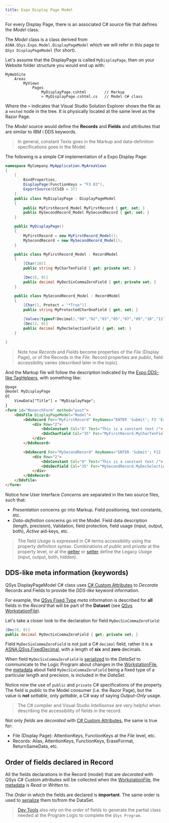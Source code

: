 ```yaml
---
title: Expo Display Page Model
---
```


For every Display Page, there is an associated C# source file that defines the *Model* class.

The *Model* class is a class derived from `ASNA.QSys.Expo.Model.DisplayPageModel` which we will refer in this page to `QSys DisplayPageModel` (for short).

Let's assume that the DisplayPage is called `MyDisplayPage`, then on your Website folder structure you would end up with:

~~~
MyWebSite
    Areas
        MyViews
            Pages
                MyDisplayPage.cshtml        // Markup
                > MyDisplayPage.cshtml.cs   // Model C# class 
~~~

Where the `>` indicates that Visual Studio Solution Explorer shows the file as a `nested` node in the tree. It is physically located at the same level as the Razor Page.

The *Model* source would define the **Records** and **Fields** and attributes that are similar to IBM i DDS keywords.

> In general, constant Texts goes in the Markup and data-definition specifications goes in the Model.

The following is a simple C# implementation of a Expo Display Page:

```cs
namespace MyCompany.MyApplication.MyAreaViews
{
    [
        BindProperties,
        DisplayPage(FunctionKeys = "F3 03"),
        ExportSource(CCSID = 37)
    ]
    public class MyDisplayPage : DisplayPageModel
    {
        public MyFirstRecord_Model MyFirstRecord { get; set; }
        public MySecondRecord_Model MySecondRecord { get; set; }
    }

    public MyDisplayPage()
    {
        MyFirstRecord = new MyFirstRecord_Model();
        MySecondRecord = new MySecondRecord_Model();
    }    

    public class MyFirstRecord_Model : RecordModel
    {
        [Char(10)]
        public string MyCharTenField { get; private set; }

        [Dec(6, 0)]
        public decimal MyDecSixCommaZeroField { get; private set; }
    }

    public class MySecondRecord_Model : RecordModel
    {
        [Char(1, Protect = "*True")]
        public string MyProtectedCharOneField { get; set; }

        [Values(typeof(Decimal),"00","02","03","05","07","09","10","11")]
        [Dec(2, 0)]
        public decimal MyDecSelectionField { get; set; }
    }

}
```

> Note how *Records* and *Fields* become properties of the *File* (Display Page), or of the Records in the *File*. Record properties are *public*, field accessibility varies (described later in the topic).

And the Markup file will follow the description indicated by the [Expo DDS-like TagHelpers](/concepts/user-interface/qsys-expo-dds-elements.html), with something like:

```html
@page
@model MyDisplayPage
@{
    ViewData["Title"] = "MyDisplayPage";
}
<form id="MonarchForm" method="post">
    <DdsFile DisplayPageModel="Model">
        <DdsRecord For="MyFirstRecord" KeyNames="ENTER 'Submit'; F3 'Exit';">
            <div Row="2">
                <DdsConstant Col="8" Text="This is a constant text /">
                <DdsCharField Col="35" For="MyFirstRecord.MyCharTenField" />
            </div>
        </DdsRecord>

        <DdsRecord For="MySecondRecord" KeyNames="ENTER 'Submit'; F12 'Back';">
            <div Row="2">
                <DdsConstant Col="8" Text="This is a constant text /">
                <DdsDecField Col="35" For="MySecondRecord.MyDecSelectionField" />
            </div>
        </DdsRecord>
    </DdsFile>
</form>
```

Notice how User Interface *Concerns* are separated in the two source files, such that:

- *Presentation* concerns go into Markup. Field positioning, text constants, etc.
- *Data-definition* concerns go int the Model. Field data description (length, precision), Validation, field protection, field usage (input, output, both), *Active* aid-keys, etc.

> The field *Usage* is expressed in C# terms accessibility using the property definition syntax.
Combinations of *public* and *private* at the property level, or at the [getter](https://docs.microsoft.com/en-us/dotnet/csharp/programming-guide/classes-and-structs/using-properties) or [setter](https://docs.microsoft.com/en-us/dotnet/csharp/programming-guide/classes-and-structs/using-properties) define the Legacy *Usage* (input, output, both, hidden).

## DDS-like meta information (keywords)
QSys DisplayPageModel C# class uses [C# Custom Attributes](https://docs.microsoft.com/en-us/dotnet/standard/attributes/writing-custom-attributes) to *Decorate* Records and Fields to provide the *DDS-like* keyword information.

For example, the [QSys Fixed Type](/concepts/program-structure/qsys-fixedtypes.html) *meta* information is described for **all** fields in the *Record* that will be part of the **Dataset** (see [QSys WorkstationFile](/concepts/program-structure/qsys-workstationfile.html)).

Let's take a closer look to the declaration for field `MyDecSixCommaZeroField`:

```cs
[Dec(6, 0)]
public decimal MyDecSixCommaZeroField { get; private set; }
```

Field `MyDecSixCommaZeroField` is not just a C# `decimal` field, rather it is a [ASNA.QSys.FixedDecimal](/reference/runtime/qsys-runtime/fixed-decimal-2.html), with a length of **six** and **zero** decimals.

When field `MyDecSixCommaZeroField` is [serialized](https://en.wikipedia.org/wiki/Serialization) to the *DataSet* to communicate to the Logic Program about changes in the [WorkstationFile](/concepts/program-structure/qsys-workstationfile.html), the [metadata](https://en.wikipedia.org/wiki/Metadata) about field `MyDecSixCommaZeroField` being a fixed type of a particular length and precision, is included in the *DataSet*.

Notice now the use of `public` and `private` C# specifications of the property. The field is *public* to the Model consumer (i.e. the Razor Page), but the value is **not** *settable*, only *gettable*, a C# way of saying *Output-Only* usage.

> The C# compiler and Visual Studio *Intellisense* are very helpful when describing the accessibility of fields in the record.

Not only *fields* are *decorated* with [C# Custom Attributes](https://docs.microsoft.com/en-us/dotnet/standard/attributes/writing-custom-attributes), the same is true for:

- File (Display Page): AttentionKeys, FunctionKeys at the *File* level, etc.
- Records: Alias, AttentionKeys, FunctionKeys, EraseFormat, ReturnSameData, etc.

## Order of fields declared in Record

All the fields declarations in the Record (model) that are *decorated* with QSys C# Custom attributes will be collected when the [WorkstationFile](/concepts/program-structure/qsys-workstationfile.html), the [metadata](https://en.wikipedia.org/wiki/Metadata) is *Read* or *Written* to. 

The *Order* in which the fields are declared is **important**. The same order is used to [serialize](https://en.wikipedia.org/wiki/Serialization) them to/from the DataSet.

> [Dev Tools](/concepts/enhancements/dev-tools.html) also rely on the *order* of fields to generate the partial class needed at the Program Logic to complete the `QSys Program`. 